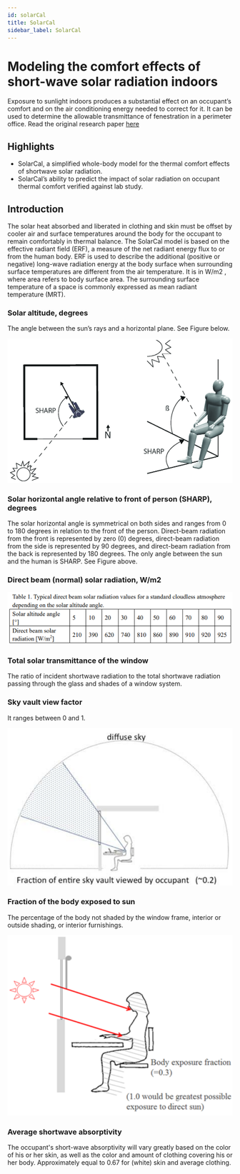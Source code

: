 ```yaml
---
id: solarCal
title: SolarCal
sidebar_label: SolarCal
---
```


# Modeling the comfort effects of short-wave solar radiation indoors

Exposure to sunlight indoors produces a substantial effect on an occupant’s comfort and on the air conditioning energy needed to correct for it. It can be used to determine the allowable transmittance of fenestration in a perimeter office. Read the original research paper [here](https://escholarship.org/uc/item/89m1h2dg)

## Highlights

* SolarCal, a simplified whole-body model for the thermal comfort effects of shortwave solar radiation.
* SolarCal’s ability to predict the impact of solar radiation on occupant thermal comfort verified against lab study.

## Introduction

The solar heat absorbed and liberated in clothing and skin must be offset by cooler air and surface temperatures around the body for the occupant to remain comfortably in thermal balance. The SolarCal model is based on the effective radiant field \(ERF\), a measure of the net radiant energy flux to or from the human body. ERF is used to describe the additional \(positive or negative\) long-wave radiation energy at the body surface when surrounding surface temperatures are different from the air temperature. It is in W/m2 , where area refers to body surface area. The surrounding surface temperature of a space is commonly expressed as mean radiant temperature \(MRT\).

### Solar altitude, degrees

The angle between the sun’s rays and a horizontal plane. See Figure below.

![altitude and SHARP](../.gitbook/assets/altitude-SHARP.png)

### Solar horizontal angle relative to front of person \(SHARP\), degrees

The solar horizontal angle is symmetrical on both sides and ranges from 0 to 180 degrees in relation to the front of the person. Direct-beam radiation from the front is represented by zero \(0\) degrees, direct-beam radiation from the side is represented by 90 degrees, and direct-beam radiation from the back is represented by 180 degrees. The only angle between the sun and the human is SHARP. See Figure above.

### Direct beam \(normal\) solar radiation, W/m2

![solar radiation](../.gitbook/assets/solar-radiation.png)

### Total solar transmittance of the window

The ratio of incident shortwave radiation to the total shortwave radiation passing through the glass and shades of a window system.

### Sky vault view factor

It ranges between 0 and 1.

![sky view factor](../.gitbook/assets/view-factor.png)

### Fraction of the body exposed to sun

The percentage of the body not shaded by the window frame, interior or outside shading, or interior furnishings.

![fraction of the body exposed to sun](../.gitbook/assets/body-exposed.png)

### Average shortwave absorptivity

The occupant's short-wave absorptivity will vary greatly based on the color of his or her skin, as well as the color and amount of clothing covering his or her body. Approximately equal to 0.67 for \(white\) skin and average clothing.


